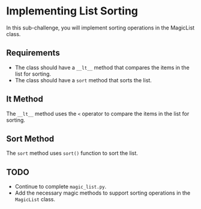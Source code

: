 # Implementing List Sorting

In this sub-challenge, you will implement sorting operations in the MagicList class.

## Requirements

- The class should have a `__lt__` method that compares the items in the list for sorting.
- The class should have a `sort` method that sorts the list.

## It Method

The `__lt__` method uses the `<` operator to compare the items in the list for sorting.

## Sort Method

The `sort` method uses `sort()` function to sort the list.

## TODO

- Continue to complete `magic_list.py`.
- Add the necessary magic methods to support sorting operations in the `MagicList` class.
